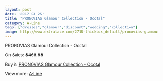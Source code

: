 ```yaml
---
layout: post
date: '2017-03-25'
title: "PRONOVIAS Glamour Collection - Ocotal"
category: A-Line
tags: ["dresses","glamour","discount","wedding","collection"]
image: http://www.extralace.com/2718-thickbox_default/pronovias-glamour-collection-ocotal.jpg
---
```

PRONOVIAS Glamour Collection - Ocotal

On Sales: **$466.98**
<a href="https://www.extralace.com/a-line/1292-pronovias-glamour-collection-ocotal.html"><amp-img layout="responsive" width="600" height="600" src="//www.extralace.com/2718-thickbox_default/pronovias-glamour-collection-ocotal.jpg" alt="PRONOVIAS Glamour Collection - Ocotal 0" /></a>

Buy it: [PRONOVIAS Glamour Collection - Ocotal](https://www.extralace.com/a-line/1292-pronovias-glamour-collection-ocotal.html "PRONOVIAS Glamour Collection - Ocotal")

View more: [A-Line](https://www.extralace.com/2-a-line "A-Line")